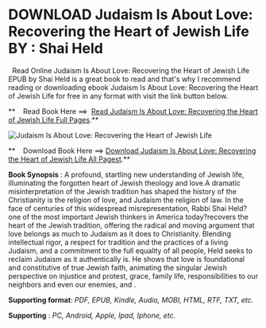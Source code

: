  **DOWNLOAD Judaism Is About Love: Recovering the Heart of Jewish Life BY : Shai Held**
======================================================================================

  Read Online Judaism Is About Love: Recovering the Heart of Jewish Life EPUB by Shai Held is a great book to read and that's why I recommend reading or downloading ebook Judaism Is About Love: Recovering the Heart of Jewish Life for free in any format with visit the link button below.

**    Read Book Here ==>  [Read Judaism Is About Love: Recovering the Heart of Jewish Life Full Pages](https://goodreadbook.site/?book=0374192448).**

![Judaism Is About Love: Recovering the Heart of Jewish Life](https://i.gr-assets.com/images/S/compressed.photo.goodreads.com/books/1706725760l/127282273.jpg)

**    Download Book Here ==> [Download Judaism Is About Love: Recovering the Heart of Jewish Life All Pagest](https://goodreadbook.site/?book=0374192448).**

**Book Synopsis** : A profound, startling new understanding of Jewish life, illuminating the forgotten heart of Jewish theology and love.A dramatic misinterpretation of the Jewish tradition has shaped the history of the Christianity is the religion of love, and Judaism the religion of law. In the face of centuries of this widespread misrepresentation, Rabbi Shai Held?one of the most important Jewish thinkers in America today?recovers the heart of the Jewish tradition, offering the radical and moving argument that love belongs as much to Judaism as it does to Christianity. Blending intellectual rigor, a respect for tradition and the practices of a living Judaism, and a commitment to the full equality of all people, Held seeks to reclaim Judaism as it authentically is. He shows that love is foundational and constitutive of true Jewish faith, animating the singular Jewish perspective on injustice and protest, grace, family life, responsibilities to our neighbors and even our enemies, and .

**Supporting format**: _PDF, EPUB, Kindle, Audio, MOBI, HTML, RTF, TXT, etc._

**Supporting** : _PC, Android, Apple, Ipad, Iphone, etc._